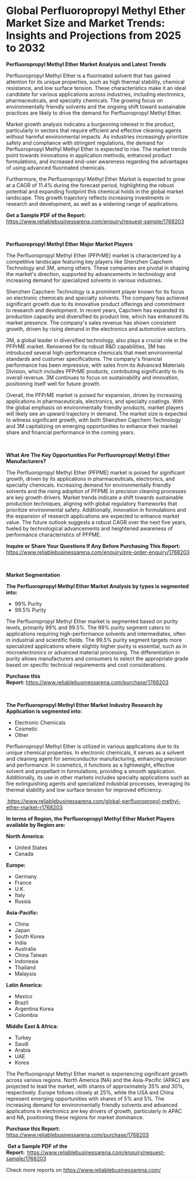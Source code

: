 <p><h1>Global Perfluoropropyl Methyl Ether Market Size and Market Trends: Insights and Projections from 2025 to 2032</h1></p><p><strong>Perfluoropropyl Methyl Ether Market Analysis and Latest Trends</strong></p>
<p><p>Perfluoropropyl Methyl Ether is a fluorinated solvent that has gained attention for its unique properties, such as high thermal stability, chemical resistance, and low surface tension. These characteristics make it an ideal candidate for various applications across industries, including electronics, pharmaceuticals, and specialty chemicals. The growing focus on environmentally friendly solvents and the ongoing shift toward sustainable practices are likely to drive the demand for Perfluoropropyl Methyl Ether.</p><p>Market growth analysis indicates a burgeoning interest in the product, particularly in sectors that require efficient and effective cleaning agents without harmful environmental impacts. As industries increasingly prioritize safety and compliance with stringent regulations, the demand for Perfluoropropyl Methyl Methyl Ether is expected to rise. The market trends point towards innovations in application methods, enhanced product formulations, and increased end-user awareness regarding the advantages of using advanced fluorinated chemicals. </p><p>Furthermore, the Perfluoropropyl Methyl Ether Market is expected to grow at a CAGR of 11.4% during the forecast period, highlighting the robust potential and expanding footprint this chemical holds in the global market landscape. This growth trajectory reflects increasing investments in research and development, as well as a widening range of applications.</p></p>
<p><strong>Get a Sample PDF of the Report:&nbsp;</strong> <a href="https://www.reliablebusinessarena.com/enquiry/request-sample/1768203?utm_campaign=1835&utm_medium=2&utm_source=Github&utm_content=ia&utm_term=02022025&utm_id=perfluoropropyl-methyl-ether">https://www.reliablebusinessarena.com/enquiry/request-sample/1768203</a></p>
<p>&nbsp;</p>
<p><strong>Perfluoropropyl Methyl Ether Major Market Players</strong></p>
<p><p>The Perfluoropropyl Methyl Ether (PFPrME) market is characterized by a competitive landscape featuring key players like Shenzhen Capchem Technology and 3M, among others. These companies are pivotal in shaping the market's direction, supported by advancements in technology and increasing demand for specialized solvents in various industries.</p><p>Shenzhen Capchem Technology is a prominent player known for its focus on electronic chemicals and specialty solvents. The company has achieved significant growth due to its innovative product offerings and commitment to research and development. In recent years, Capchem has expanded its production capacity and diversified its product line, which has enhanced its market presence. The company's sales revenue has shown consistent growth, driven by rising demand in the electronics and automotive sectors.</p><p>3M, a global leader in diversified technology, also plays a crucial role in the PFPrME market. Renowned for its robust R&D capabilities, 3M has introduced several high-performance chemicals that meet environmental standards and customer specifications. The company's financial performance has been impressive, with sales from its Advanced Materials Division, which includes PFPrME products, contributing significantly to its overall revenue. 3M continues to focus on sustainability and innovation, positioning itself well for future growth.</p><p>Overall, the PFPrME market is poised for expansion, driven by increasing applications in pharmaceuticals, electronics, and specialty coatings. With the global emphasis on environmentally friendly products, market players will likely see an upward trajectory in demand. The market size is expected to witness significant growth, with both Shenzhen Capchem Technology and 3M capitalizing on emerging opportunities to enhance their market share and financial performance in the coming years.</p></p>
<p>&nbsp;</p>
<p><strong>What Are The Key Opportunities For Perfluoropropyl Methyl Ether Manufacturers?</strong></p>
<p><p>The Perfluoropropyl Methyl Ether (PFPME) market is poised for significant growth, driven by its applications in pharmaceuticals, electronics, and specialty chemicals. Increasing demand for environmentally friendly solvents and the rising adoption of PFPME in precision cleaning processes are key growth drivers. Market trends indicate a shift towards sustainable production techniques, aligning with global regulatory frameworks that prioritize environmental safety. Additionally, innovation in formulations and the expansion of research applications are expected to enhance market value. The future outlook suggests a robust CAGR over the next five years, fueled by technological advancements and heightened awareness of performance characteristics of PFPME.</p></p>
<p><strong>Inquire or Share Your Questions If Any Before Purchasing This Report:</strong> <a href="https://www.reliablebusinessarena.com/enquiry/pre-order-enquiry/1768203?utm_campaign=1835&utm_medium=2&utm_source=Github&utm_content=ia&utm_term=02022025&utm_id=perfluoropropyl-methyl-ether">https://www.reliablebusinessarena.com/enquiry/pre-order-enquiry/1768203</a></p>
<p>&nbsp;</p>
<p><strong>Market Segmentation</strong></p>
<p><strong>The Perfluoropropyl Methyl Ether Market Analysis by types is segmented into:</strong></p>
<p><ul><li>99% Purity</li><li>99.5% Purity</li></ul></p>
<p><p>The Perfluoropropyl Methyl Ether market is segmented based on purity levels, primarily 99% and 99.5%. The 99% purity segment caters to applications requiring high-performance solvents and intermediates, often in industrial and scientific fields. The 99.5% purity segment targets more specialized applications where slightly higher purity is essential, such as in microelectronics or advanced material processing. The differentiation in purity allows manufacturers and consumers to select the appropriate grade based on specific technical requirements and cost considerations.</p></p>
<p><strong>Purchase this Report:&nbsp;</strong><a href="https://www.reliablebusinessarena.com/purchase/1768203?utm_campaign=1835&utm_medium=2&utm_source=Github&utm_content=ia&utm_term=02022025&utm_id=perfluoropropyl-methyl-ether">https://www.reliablebusinessarena.com/purchase/1768203</a></p>
<p>&nbsp;</p>
<p><strong>The Perfluoropropyl Methyl Ether Market Industry Research by Application is segmented into:</strong></p>
<p><ul><li>Electronic Chemicals</li><li>Cosmetic</li><li>Other</li></ul></p>
<p><p>Perfluoropropyl Methyl Ether is utilized in various applications due to its unique chemical properties. In electronic chemicals, it serves as a solvent and cleaning agent for semiconductor manufacturing, enhancing precision and performance. In cosmetics, it functions as a lightweight, effective solvent and propellant in formulations, providing a smooth application. Additionally, its use in other markets includes specialty applications such as fire extinguishing agents and specialized industrial processes, leveraging its thermal stability and low surface tension for improved efficiency.</p></p>
<p><a href="https://www.reliablebusinessarena.com/global-perfluoropropyl-methyl-ether-market-r1768203?utm_campaign=1835&utm_medium=2&utm_source=Github&utm_content=ia&utm_term=02022025&utm_id=perfluoropropyl-methyl-ether">&nbsp;https://www.reliablebusinessarena.com/global-perfluoropropyl-methyl-ether-market-r1768203</a></p>
<p><strong>In terms of Region, the Perfluoropropyl Methyl Ether Market Players available by Region are:</strong></p>
<p>
    <p> <strong> North America: </strong>
        <ul>
            <li>United States</li>
            <li>Canada</li>
        </ul>
        </p> 
    <p> <strong> Europe: </strong>
        <ul>
            <li>Germany</li>
            <li>France</li>
            <li>U.K.</li>
            <li>Italy</li>
            <li>Russia</li>
        </ul>
        </p> 
    <p> <strong> Asia-Pacific: </strong>
        <ul>
            <li>China</li>
            <li>Japan</li>
            <li>South Korea</li>
            <li>India</li>
            <li>Australia</li>
            <li>China Taiwan</li>
            <li>Indonesia</li>
            <li>Thailand</li>
            <li>Malaysia</li>
        </ul>
        </p> 
    <p> <strong> Latin America: </strong>
        <ul>
            <li>Mexico</li>
            <li>Brazil</li>
            <li>Argentina Korea</li>
            <li>Colombia</li>
        </ul>
        </p> 
    <p> <strong> Middle East & Africa: </strong>
        <ul>
            <li>Turkey</li>
            <li>Saudi</li>
            <li>Arabia</li>
            <li>UAE</li>
            <li>Korea</li>
        </ul>
    </p>
    </p>
<p><p>The Perfluoropropyl Methyl Ether market is experiencing significant growth across various regions. North America (NA) and the Asia-Pacific (APAC) are projected to lead the market, with shares of approximately 35% and 30%, respectively. Europe follows closely at 25%, while the USA and China represent emerging opportunities with shares of 5% and 5%. The increasing demand for environmentally friendly solvents and advanced applications in electronics are key drivers of growth, particularly in APAC and NA, positioning these regions for market dominance.</p></p>
<p><strong>Purchase this Report: </strong><a href="https://www.reliablebusinessarena.com/purchase/1768203?utm_campaign=1835&utm_medium=2&utm_source=Github&utm_content=ia&utm_term=02022025&utm_id=perfluoropropyl-methyl-ether">https://www.reliablebusinessarena.com/purchase/1768203</a></p>
<p>&nbsp;<strong>Get a Sample PDF of the Report:&nbsp;&nbsp;</strong><a href="https://www.reliablebusinessarena.com/enquiry/request-sample/1768203?utm_campaign=1835&utm_medium=2&utm_source=Github&utm_content=ia&utm_term=02022025&utm_id=perfluoropropyl-methyl-ether">https://www.reliablebusinessarena.com/enquiry/request-sample/1768203</a></p>
<p><strong></strong></p>
<p>Check more reports on <a href="https://www.reliablebusinessarena.com/?utm_campaign=1835&utm_medium=2&utm_source=Github&utm_content=ia&utm_term=02022025&utm_id=perfluoropropyl-methyl-ether">https://www.reliablebusinessarena.com/</a></p>